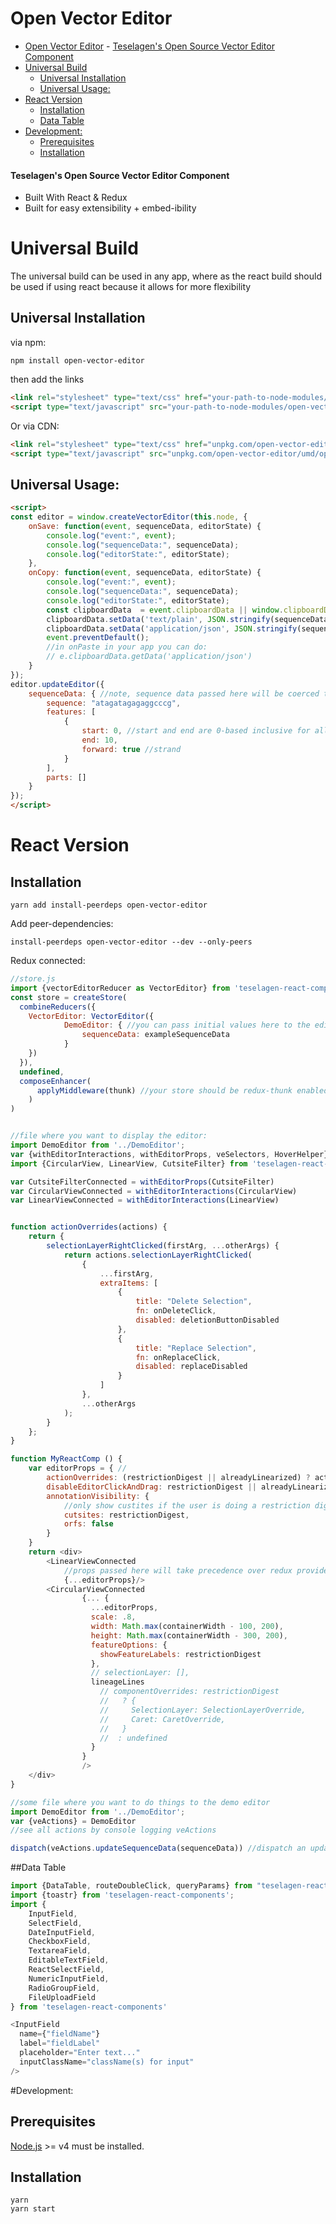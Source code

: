 

# Open Vector Editor
<!-- TOC -->

- [Open Vector Editor](#open-vector-editor)
      - [Teselagen's Open Source Vector Editor Component](#teselagens-open-source-vector-editor-component)
- [Universal Build](#universal-build)
  - [Universal Installation](#universal-installation)
  - [Universal Usage:](#universal-usage)
- [React Version](#react-version)
  - [Installation](#installation)
  - [Data Table](#data-table)
- [Development:](#development)
  - [Prerequisites](#prerequisites)
  - [Installation](#installation-1)

<!-- /TOC -->

#### Teselagen's Open Source Vector Editor Component 
 - Built With React & Redux
 - Built for easy extensibility + embed-ibility 
# Universal Build
The universal build can be used in any app, where as the react build should be used if using react because it allows for more flexibility
## Universal Installation
via npm: 
```
npm install open-vector-editor
```
then add the links
```html
<link rel="stylesheet" type="text/css" href="your-path-to-node-modules/open-vector-editor/umd/main.css">
<script type="text/javascript" src="your-path-to-node-modules/open-vector-editor/umd/open-vector-editor.js"></script>
```

Or via CDN: 
```html
<link rel="stylesheet" type="text/css" href="unpkg.com/open-vector-editor/umd/main.css"> 
<script type="text/javascript" src="unpkg.com/open-vector-editor/umd/open-vector-editor.js"></script>
```

## Universal Usage: 
```html
<script>
const editor = window.createVectorEditor(this.node, {
	onSave: function(event, sequenceData, editorState) {
		console.log("event:", event);
		console.log("sequenceData:", sequenceData);
		console.log("editorState:", editorState);
	},
	onCopy: function(event, sequenceData, editorState) {
		console.log("event:", event);
		console.log("sequenceData:", sequenceData);
		console.log("editorState:", editorState);
		const clipboardData  = event.clipboardData || window.clipboardData || event.originalEvent.clipboardData
		clipboardData.setData('text/plain', JSON.stringify(sequenceData.sequence));
		clipboardData.setData('application/json', JSON.stringify(sequenceData));
		event.preventDefault();
		//in onPaste in your app you can do: 
		// e.clipboardData.getData('application/json')
	}
});
editor.updateEditor({
	sequenceData: { //note, sequence data passed here will be coerced to fit the Teselagen Open Vector Editor data model
		sequence: "atagatagagaggcccg",
		features: [
			{
				start: 0, //start and end are 0-based inclusive for all annotations
				end: 10,
				forward: true //strand
			}
		],
		parts: []
	}
});	
</script>
```



# React Version
## Installation
```
yarn add install-peerdeps open-vector-editor
```
Add peer-dependencies: 
```
install-peerdeps open-vector-editor --dev --only-peers
```


Redux connected: 

```js
//store.js
import {vectorEditorReducer as VectorEditor} from 'teselagen-react-components'
const store = createStore(
  combineReducers({
    VectorEditor: VectorEditor({
			DemoEditor: { //you can pass initial values here to the editor if you want or they can be passed at render time
				sequenceData: exampleSequenceData
			}
	})
  }),
  undefined,
  composeEnhancer(
  	  applyMiddleware(thunk) //your store should be redux-thunk enabled!
  	)
)


//file where you want to display the editor: 
import DemoEditor from '../DemoEditor';
var {withEditorInteractions, withEditorProps, veSelectors, HoverHelper} = SelectInsertEditor
import {CircularView, LinearView, CutsiteFilter} from 'teselagen-react-components';

var CutsiteFilterConnected = withEditorProps(CutsiteFilter)
var CircularViewConnected = withEditorInteractions(CircularView)
var LinearViewConnected = withEditorInteractions(LinearView)


function actionOverrides(actions) {
	return {
		selectionLayerRightClicked(firstArg, ...otherArgs) {
			return actions.selectionLayerRightClicked(
				{
					...firstArg,
					extraItems: [
						{
							title: "Delete Selection",
							fn: onDeleteClick,
							disabled: deletionButtonDisabled
						},
						{
							title: "Replace Selection",
							fn: onReplaceClick,
							disabled: replaceDisabled
						}
					]
				},
				...otherArgs
			);
		}
	};
}

function MyReactComp () {
	var editorProps = { //
		actionOverrides: (restrictionDigest || alreadyLinearized) ? actionOverrides : undefined,
		disableEditorClickAndDrag: restrictionDigest || alreadyLinearized,
		annotationVisibility: { 
			//only show custites if the user is doing a restriction digest
			cutsites: restrictionDigest,
			orfs: false
		}
	}
	return <div>
		<LinearViewConnected 
		    //props passed here will take precedence over redux provided props
			{...editorProps}/>
		<CircularViewConnected
                {... {
                  ...editorProps,
                  scale: .8,
                  width: Math.max(containerWidth - 100, 200),
                  height: Math.max(containerWidth - 300, 200),
                  featureOptions: {
                    showFeatureLabels: restrictionDigest
                  },
                  // selectionLayer: [],
                  lineageLines
                    // componentOverrides: restrictionDigest
                    //   ? {
                    //     SelectionLayer: SelectionLayerOverride,
                    //     Caret: CaretOverride,
                    //   }
                    //  : undefined
                  }
                }
                />
	</div>
}

//some file where you want to do things to the demo editor
import DemoEditor from '../DemoEditor';
var {veActions} = DemoEditor
//see all actions by console logging veActions

dispatch(veActions.updateSequenceData(sequenceData)) //dispatch an update action the sequence data for the demo editor
```

##Data Table
```js
import {DataTable, routeDoubleClick, queryParams} from "teselagen-react-components";
import {toastr} from 'teselagen-react-components';
import {
	InputField,
	SelectField,
	DateInputField,
	CheckboxField,
	TextareaField,
	EditableTextField,
	ReactSelectField,
	NumericInputField,
	RadioGroupField,
	FileUploadField
} from 'teselagen-react-components'

<InputField
  name={"fieldName"}
  label="fieldLabel"
  placeholder="Enter text..."
  inputClassName="className(s) for input"
/>

```
#Development: 
## Prerequisites

[Node.js](http://nodejs.org/) >= v4 must be installed.

## Installation
```
yarn
yarn start
```

